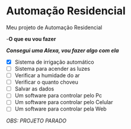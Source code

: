 # Automação Residencial
Meu projeto de Automação Residencial

-**O que eu vou fazer**

***Consegui uma Alexa, vou fazer algo com ela***

- [x] Sistema de irrigação automático
- [ ] Sistema para acender as luzes
- [ ] Verificar a humidade do ar
- [ ] Verificar o quanto choveu
- [ ] Salvar as dados
- [ ] Um software para controlar pelo Pc
- [ ] Um software para controlar pelo Celular
- [ ] Um software para controlar pela Web

*OBS: PROJETO PARADO*
